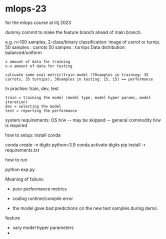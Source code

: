 # mlops-23
for the mlops course at iitj 2023

dummy commit to make the feature branch ahead of main branch.

e.g. n=100 samples, 2-class/binary classification: image of carrot or turnip.
    50 samples : carrots
    50 sampes : turnips 
        Data distribution: balanced/uniform

    x amount of data for training
    n-x amount of data for testing

    calcuate some eval metric(train model (70samples in training: 35 carrots, 35 turnips), 30samples in testing: 15, 15) == performance

In practise:
    train, dev, test

    train = training the model (model type, model hyper params, model iteration)
    dev = selecting the model
    test = reporting the performance









system requirements:
OS 
h/w -- may be skipped -- general commodity h/w is required

how to setup:
install conda

conda create -n digits python=3.9
conda activate digits
pip install -r requirements.txt

how to run

python exp.py


Meaning of failure:
- poor performance metrics
- coding runtime/compile error


- the model gave bad predictions on the new test samples during demo.

feature
- vary model hyper parameters
- 
